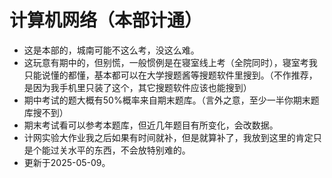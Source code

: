 # 计算机网络（本部计通）
- 这是本部的，城南可能不这么考，没这么难。
- 这玩意有期中的，但别慌，一般惯例是在寝室线上考（全院同时），寝室考我只能说懂的都懂，基本都可以在大学搜题酱等搜题软件里搜到。（不作推荐，是因为我手机里只装了这个，其它搜题软件应该也能搜到）
- 期中考试的题大概有50%概率来自期末题库。（言外之意，至少一半你期末题库搜不到）
- 期末考试看可以参考本题库，但近几年题目有所变化，会改数据。
- 计网实验大作业我之后如果有时间就补，但是就算补了，我放到这里的肯定只是个能过关水平的东西，不会放特别难的。
- 更新于2025-05-09。
